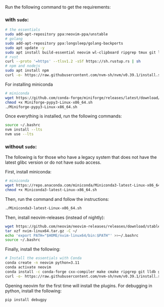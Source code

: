 Run the following command to get the requirements:

### with `sudo`:

```bash
# the essentials
sudo add-apt-repository ppa:neovim-ppa/unstable
# golang
sudo add-apt-repository ppa:longsleep/golang-backports
sudo apt update -y
sudo apt install build-essential neovim wl-clipboard ripgrep tmux git lldb golang-go luarocks python3-pip -y
# rust
curl --proto '=https' --tlsv1.2 -sSf https://sh.rustup.rs | sh
# npm and nodejs
sudo apt install npm
curl -o- https://raw.githubusercontent.com/nvm-sh/nvm/v0.39.1/install.sh | bash
```

For installing miniconda

```bash
# miniconda
wget https://github.com/conda-forge/miniforge/releases/latest/download/Miniforge-pypy3-Linux-x86_64.sh
chmod +x Miniforge-pypy3-Linux-x86_64.sh
./Miniforge-pypy3-Linux-x86_64.sh
```

Once everything is installed, run the following commands:

```bash
source ~/.bashrc
nvm install --lts
nvm use --lts
```

### without `sudo`:

The following is for those who have a legacy system that does not have the latest glibc version or do not
have sudo access.

First, install miniconda:

```bash
# miniconda
wget https://repo.anaconda.com/miniconda/Miniconda3-latest-Linux-x86_64.sh
chmod +x Miniconda3-latest-Linux-x86_64.sh
```

Then, run the command and follow the instructions:

```bash
./Miniconda3-latest-Linux-x86_64.sh
```

Then, install neovim-releases (instead of nightly):

```bash
wget https://github.com/neovim/neovim-releases/releases/download/stable/nvim-linux64.tar.gz
tar xzf nvim-linux64.tar.gz -C ~/
echo 'export PATH="$HOME/nvim-linux64/bin:$PATH"' >>~/.bashrc
source ~/.bashrc
```

Finally, install the following:

```bash
# Install the essentials with Conda
conda create -n neovim python=3.11
conda activate neovim
conda install -c conda-forge cxx-compiler make cmake ripgrep git lldb go rust nodejs luarocks
curl -o- https://raw.githubusercontent.com/nvm-sh/nvm/v0.39.1/install.sh | bash
```

Opening neovim for the first time will install the plugins.
For debugging in python, install the following:

```bash
pip install debugpy
```
